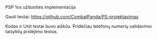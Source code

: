 PSP 1os užduoties implementacija

Gauti testai: https://github.com/CombatPanda/PS-projektavimas

Kodas ir Unit testai buvo aiškūs. Pridėčiau telefonų numerių validavimo taisyklių pridėjimo testus.
